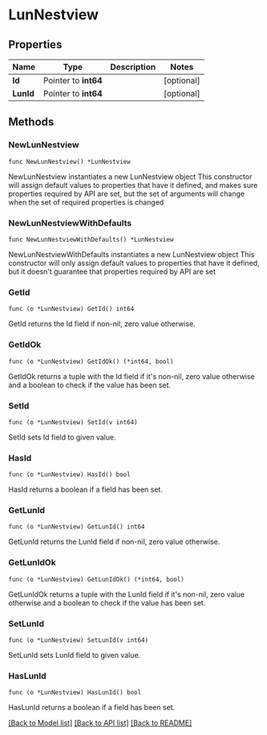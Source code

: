 # LunNestview

## Properties

Name | Type | Description | Notes
------------ | ------------- | ------------- | -------------
**Id** | Pointer to **int64** |  | [optional] 
**LunId** | Pointer to **int64** |  | [optional] 

## Methods

### NewLunNestview

`func NewLunNestview() *LunNestview`

NewLunNestview instantiates a new LunNestview object
This constructor will assign default values to properties that have it defined,
and makes sure properties required by API are set, but the set of arguments
will change when the set of required properties is changed

### NewLunNestviewWithDefaults

`func NewLunNestviewWithDefaults() *LunNestview`

NewLunNestviewWithDefaults instantiates a new LunNestview object
This constructor will only assign default values to properties that have it defined,
but it doesn't guarantee that properties required by API are set

### GetId

`func (o *LunNestview) GetId() int64`

GetId returns the Id field if non-nil, zero value otherwise.

### GetIdOk

`func (o *LunNestview) GetIdOk() (*int64, bool)`

GetIdOk returns a tuple with the Id field if it's non-nil, zero value otherwise
and a boolean to check if the value has been set.

### SetId

`func (o *LunNestview) SetId(v int64)`

SetId sets Id field to given value.

### HasId

`func (o *LunNestview) HasId() bool`

HasId returns a boolean if a field has been set.

### GetLunId

`func (o *LunNestview) GetLunId() int64`

GetLunId returns the LunId field if non-nil, zero value otherwise.

### GetLunIdOk

`func (o *LunNestview) GetLunIdOk() (*int64, bool)`

GetLunIdOk returns a tuple with the LunId field if it's non-nil, zero value otherwise
and a boolean to check if the value has been set.

### SetLunId

`func (o *LunNestview) SetLunId(v int64)`

SetLunId sets LunId field to given value.

### HasLunId

`func (o *LunNestview) HasLunId() bool`

HasLunId returns a boolean if a field has been set.


[[Back to Model list]](../README.md#documentation-for-models) [[Back to API list]](../README.md#documentation-for-api-endpoints) [[Back to README]](../README.md)


